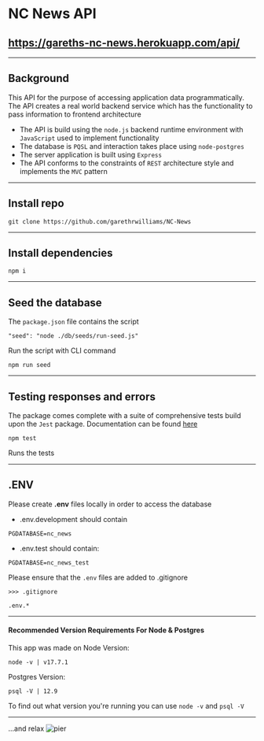 # NC News API

## https://gareths-nc-news.herokuapp.com/api/

<hr>

## Background

This API for the purpose of accessing application data programmatically. The API creates a real world backend service which has the functionality to pass information to frontend architecture

- The API is build using the `node.js` backend runtime environment with `JavaScript` used to implement functionality
- The database is `PQSL` and interaction takes place using `node-postgres`
- The server application is built using `Express`
- The API conforms to the constraints of `REST` architecture style and implements the `MVC` pattern

---

## Install repo

```
git clone https://github.com/garethrwilliams/NC-News
```

---

## Install dependencies

```
npm i
```

---

## Seed the database

The `package.json` file contains the script

```
"seed": "node ./db/seeds/run-seed.js"
```

Run the script with CLI command

```
npm run seed
```

---

## Testing responses and errors

The package comes complete with a suite of comprehensive tests build upon the `Jest` package.
Documentation can be found [here](https://jestjs.io/docs/getting-started)

```
npm test
```

Runs the tests

---

## .ENV

Please create **.env** files locally in order to access the database

- .env.development should contain

```
PGDATABASE=nc_news
```

- .env.test should contain:

```
PGDATABASE=nc_news_test
```

Please ensure that the `.env` files are added to .gitignore

```
>>> .gitignore

.env.*
```

---

#### Recommended Version Requirements For Node & Postgres

This app was made on Node Version:

```
node -v | v17.7.1
```

Postgres Version:

```
psql -V | 12.9
```

To find out what version you're running you can use `node -v` and `psql -V`

---

...and relax
![pier](https://cdn.pixabay.com/photo/2014/09/09/19/10/pier-440339_1280.jpg)
